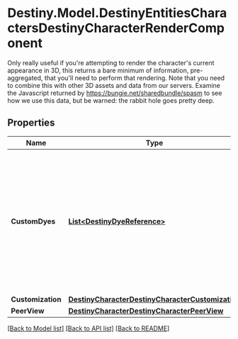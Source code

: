 # Destiny.Model.DestinyEntitiesCharactersDestinyCharacterRenderComponent
Only really useful if you're attempting to render the character's current appearance in 3D, this returns a bare minimum of information, pre-aggregated, that you'll need to perform that rendering. Note that you need to combine this with other 3D assets and data from our servers.  Examine the Javascript returned by https://bungie.net/sharedbundle/spasm to see how we use this data, but be warned: the rabbit hole goes pretty deep.

## Properties

Name | Type | Description | Notes
------------ | ------------- | ------------- | -------------
**CustomDyes** | [**List&lt;DestinyDyeReference&gt;**](DestinyDyeReference.md) | Custom dyes, calculated by iterating over the character&#39;s equipped items. Useful for pre-fetching all of the dye data needed from our server. | [optional] 
**Customization** | [**DestinyCharacterDestinyCharacterCustomization**](DestinyCharacterDestinyCharacterCustomization.md) |  | [optional] 
**PeerView** | [**DestinyCharacterDestinyCharacterPeerView**](DestinyCharacterDestinyCharacterPeerView.md) |  | [optional] 

[[Back to Model list]](../README.md#documentation-for-models) [[Back to API list]](../README.md#documentation-for-api-endpoints) [[Back to README]](../README.md)

